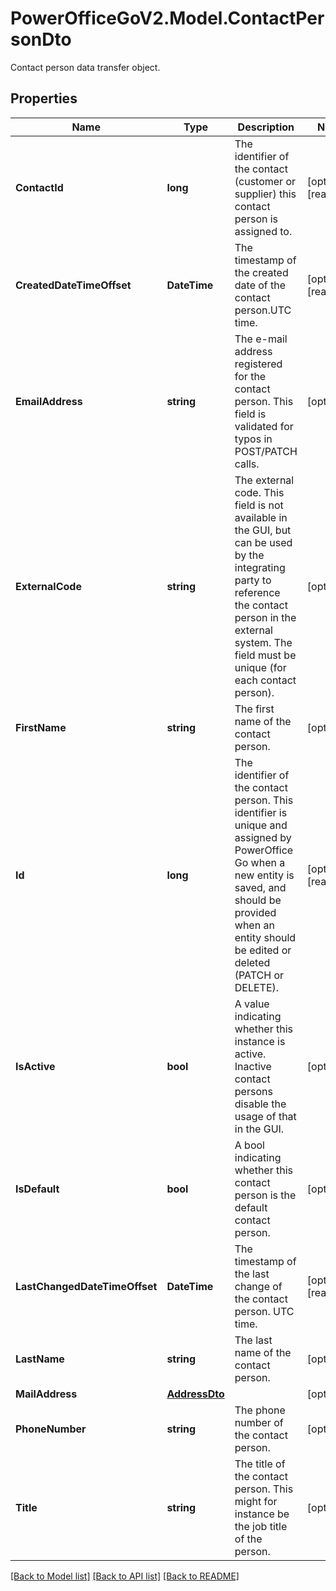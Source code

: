 # PowerOfficeGoV2.Model.ContactPersonDto
Contact person data transfer object.

## Properties

Name | Type | Description | Notes
------------ | ------------- | ------------- | -------------
**ContactId** | **long** | The identifier of the contact (customer or supplier) this contact person is assigned to. | [optional] [readonly] 
**CreatedDateTimeOffset** | **DateTime** | The timestamp of the created date of the contact person.UTC time. | [optional] [readonly] 
**EmailAddress** | **string** | The e-mail address registered for the contact person.  This field is validated for typos in POST/PATCH calls. | [optional] 
**ExternalCode** | **string** | The external code. This field is not available in the GUI,  but can be used by the integrating party to reference the contact  person in the external system. The field must be unique (for each contact person). | [optional] 
**FirstName** | **string** | The first name of the contact person. | [optional] 
**Id** | **long** | The identifier of the contact person. This identifier  is unique and assigned by PowerOffice Go when a new entity is saved,  and should be provided when an entity should be edited or deleted (PATCH or DELETE). | [optional] [readonly] 
**IsActive** | **bool** | A value indicating whether this instance is active. Inactive contact persons disable the usage of that in the GUI. | [optional] 
**IsDefault** | **bool** | A bool indicating whether this contact person is the default contact person. | [optional] 
**LastChangedDateTimeOffset** | **DateTime** | The timestamp of the last change of the contact person. UTC time. | [optional] [readonly] 
**LastName** | **string** | The last name of the contact person. | [optional] 
**MailAddress** | [**AddressDto**](AddressDto.md) |  | [optional] 
**PhoneNumber** | **string** | The phone number of the contact person. | [optional] 
**Title** | **string** | The title of the contact person. This might for instance be the job title of the person. | [optional] 

[[Back to Model list]](../../README.md#documentation-for-models) [[Back to API list]](../../README.md#documentation-for-api-endpoints) [[Back to README]](../../README.md)

